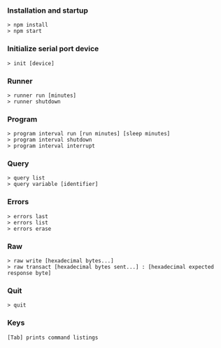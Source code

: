 ### Installation and startup
```
> npm install
> npm start
```
### Initialize serial port device
```
> init [device]
```
### Runner
```
> runner run [minutes]
> runner shutdown
```
### Program
```
> program interval run [run minutes] [sleep minutes]
> program interval shutdown
> program interval interrupt
```
### Query
```
> query list
> query variable [identifier]
```
### Errors
```
> errors last
> errors list
> errors erase
```
### Raw
```
> raw write [hexadecimal bytes...]
> raw transact [hexadecimal bytes sent...] : [hexadecimal expected response byte]
```
### Quit
```
> quit
```
### Keys
```
[Tab] prints command listings
```
